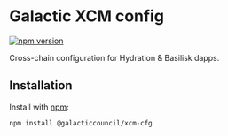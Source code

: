 # Galactic XCM config

[![npm version](https://img.shields.io/npm/v/@galacticcouncil/xcm-cfg.svg)](https://www.npmjs.com/package/@galacticcouncil/xcm-cfg)

Cross-chain configuration for Hydration & Basilisk dapps.

## Installation

Install with [npm](https://www.npmjs.com/):

`npm install @galacticcouncil/xcm-cfg`
